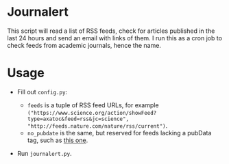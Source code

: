 # Journalert

This script will read a list of RSS feeds, check for articles published in the last 24 hours and send an email with links of them. I run this as a cron job to check feeds from academic journals, hence the name.

# Usage

* Fill out `config.py`:
	- `feeds` is a tuple of RSS feed URLs, for example `("https://www.science.org/action/showFeed?type=axatoc&feed=rss&jc=science", "http://feeds.nature.com/nature/rss/current")`.
	- `no_pubdate` is the same, but reserved for feeds lacking a pubData tag, such as [this one](http://rss.sciencedirect.com/publication/science/0959440X).

* Run `journalert.py`.
